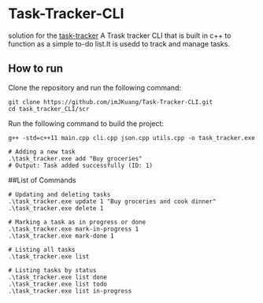 # Task-Tracker-CLI


solution for the [task-tracker](https://roadmap.sh/projects/task-tracker)
A Trask tracker CLI that is built in c++ to function as a simple to-do list.It is usedd to track and manage tasks. 

## How to run

Clone the repository and run the following command:

```
git clone https://github.com/imJKuang/Task-Tracker-CLI.git
cd task_tracker_CLI/scr
```

Run the following command to build the project:

```
g++ -std=c++11 main.cpp cli.cpp json.cpp utils.cpp -o task_tracker.exe

# Adding a new task
.\task_tracker.exe add "Buy groceries"
# Output: Task added successfully (ID: 1)
```

##List of Commands
```
# Updating and deleting tasks
.\task_tracker.exe update 1 "Buy groceries and cook dinner"
.\task_tracker.exe delete 1

# Marking a task as in progress or done
.\task_tracker.exe mark-in-progress 1
.\task_tracker.exe mark-done 1

# Listing all tasks
.\task_tracker.exe list

# Listing tasks by status
.\task_tracker.exe list done
.\task_tracker.exe list todo
.\task_tracker.exe list in-progress
```